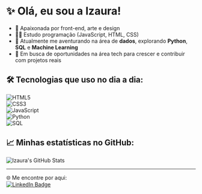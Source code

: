 # ✨ Olá, eu sou a Izaura!

- 🎨 Apaixonada por front-end, arte e design
- 👩‍💻 Estudo programação (JavaScript, HTML, CSS)
- 🌱 Atualmente me aventurando na área de **dados**, explorando **Python**, **SQL** e **Machine Learning**
- 💼 Em busca de oportunidades na área tech para crescer e contribuir com projetos reais

## 🛠️ Tecnologias que uso no dia a dia:
![HTML5](https://img.shields.io/badge/-HTML5-E34F26?logo=html5&logoColor=fff)  
![CSS3](https://img.shields.io/badge/-CSS3-1572B6?logo=css3&logoColor=fff)  
![JavaScript](https://img.shields.io/badge/-JavaScript-F7DF1E?logo=javascript&logoColor=000)  
![Python](https://img.shields.io/badge/-Python-3776AB?logo=python&logoColor=fff)  
![SQL](https://img.shields.io/badge/-SQL-4479A1?logo=mysql&logoColor=fff)  

## 📈 Minhas estatísticas no GitHub:
![Izaura's GitHub Stats](https://github-readme-stats.vercel.app/api?username=izaurahae&show_icons=true&theme=radical)

---

🌐 Me encontre por aqui:  
[![LinkedIn Badge](https://img.shields.io/badge/-Izaura%20Souza-0077B5?logo=linkedin&logoColor=fff&style=for-the-badge)](https://www.linkedin.com/in/izaura-souza/)

